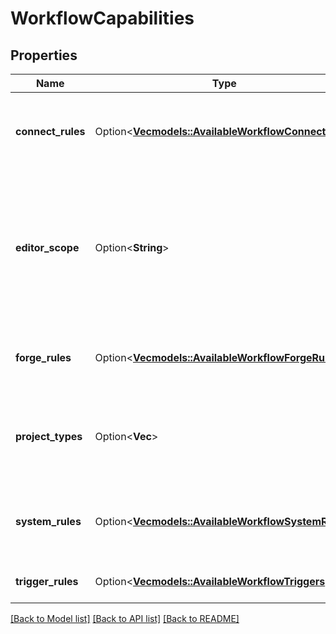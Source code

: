# WorkflowCapabilities

## Properties

Name | Type | Description | Notes
------------ | ------------- | ------------- | -------------
**connect_rules** | Option<[**Vec<models::AvailableWorkflowConnectRule>**](AvailableWorkflowConnectRule.md)> | The Connect provided ecosystem rules available. | [optional]
**editor_scope** | Option<**String**> | The scope of the workflow capabilities. `GLOBAL` for company-managed projects and `PROJECT` for team-managed projects. | [optional]
**forge_rules** | Option<[**Vec<models::AvailableWorkflowForgeRule>**](AvailableWorkflowForgeRule.md)> | The Forge provided ecosystem rules available. | [optional]
**project_types** | Option<**Vec<String>**> | The types of projects that this capability set is available for. | [optional]
**system_rules** | Option<[**Vec<models::AvailableWorkflowSystemRule>**](AvailableWorkflowSystemRule.md)> | The Atlassian provided system rules available. | [optional]
**trigger_rules** | Option<[**Vec<models::AvailableWorkflowTriggers>**](AvailableWorkflowTriggers.md)> | The trigger rules available. | [optional]

[[Back to Model list]](../README.md#documentation-for-models) [[Back to API list]](../README.md#documentation-for-api-endpoints) [[Back to README]](../README.md)


